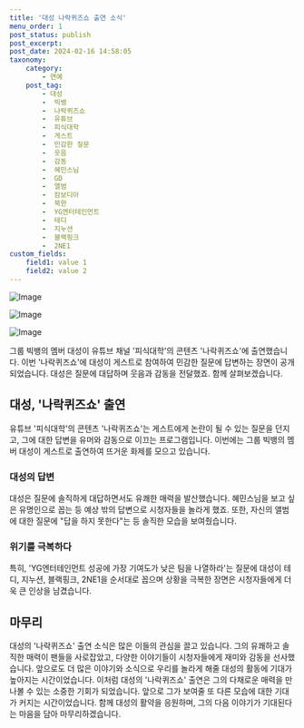 ```yaml
---
title: '대성 나락퀴즈쇼 출연 소식'
menu_order: 1
post_status: publish
post_excerpt: 
post_date: 2024-02-16 14:58:05
taxonomy:
    category:
        - 연예
    post_tag:
        - 대성
        -  빅뱅
        -  나락퀴즈쇼
        -  유튜브
        -  피식대학
        -  게스트
        -  민감한 질문
        -  웃음
        -  감동
        -  혜민스님
        -  GD
        -  앨범
        -  캄보디아
        -  북한
        -  YG엔터테인먼트
        -  테디
        -  지누션
        -  블랙핑크
        -  2NE1
custom_fields:
    field1: value 1
    field2: value 2
---
```


![Image](https://mimgnews.pstatic.net/image/117/2024/02/10/0003805845_001_20240210200301201.jpg?type=w540)

![Image](https://ssl.pstatic.net/mimgnews/image/117/2024/02/10/0003805845_002_20240210200301237.jpg?type=w540)

![Image](https://mimgnews.pstatic.net/image/117/2024/02/10/0003805845_003_20240210200301270.jpg?type=w540)

그룹 빅뱅의 멤버 대성이 유튜브 채널 '피식대학'의 콘텐츠 '나락퀴즈쇼'에 출연했습니다. 이번 '나락퀴즈쇼'에 대성이 게스트로 참여하여 민감한 질문에 답변하는 장면이 공개되었습니다. 대성은 질문에 대답하며 웃음과 감동을 전달했죠. 함께 살펴보겠습니다.
## 대성, '나락퀴즈쇼' 출연
유튜브 '피식대학'의 콘텐츠 '나락퀴즈쇼'는 게스트에게 논란이 될 수 있는 질문을 던지고, 그에 대한 답변을 유머와 감동으로 이끄는 프로그램입니다. 이번에는 그룹 빅뱅의 멤버 대성이 게스트로 출연하여 뜨거운 화제를 모으고 있습니다.
### 대성의 답변
대성은 질문에 솔직하게 대답하면서도 유쾌한 매력을 발산했습니다. 혜민스님을 보고 싶은 유명인으로 꼽는 등 예상 밖의 답변으로 시청자들을 놀라게 했죠. 또한, 자신의 앨범에 대한 질문에 "답을 하지 못한다"는 등 솔직한 모습을 보여줬습니다.
### 위기를 극복하다
특히, 'YG엔터테인먼트 성공에 가장 기여도가 낮은 팀을 나열하라'는 질문에 대성이 테디, 지누션, 블랙핑크, 2NE1을 순서대로 꼽으며 상황을 극복한 장면은 시청자들에게 더욱 큰 인상을 남겼습니다.
## 마무리
대성의 '나락퀴즈쇼' 출연 소식은 많은 이들의 관심을 끌고 있습니다. 그의 유쾌하고 솔직한 매력이 팬들을 사로잡았고, 다양한 이야기들이 시청자들에게 재미와 감동을 선사했습니다. 앞으로도 더 많은 이야기와 소식으로 우리를 놀라게 해줄 대성의 활동에 기대가 높아지는 시간이었습니다.
이처럼 대성의 '나락퀴즈쇼' 출연은 그의 다채로운 매력을 만나볼 수 있는 소중한 기회가 되었습니다. 앞으로 그가 보여줄 또 다른 모습에 대한 기대가 커지는 시간이었습니다. 함께 대성의 활약을 응원하며, 그의 다음 이야기가 기대된다는 마음을 담아 마무리하겠습니다.

